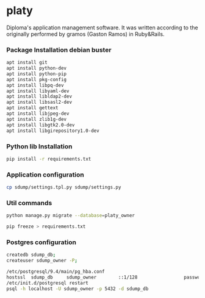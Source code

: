 # platy
Diploma's application management software. It was written according to the originally  performed by gramos (Gaston Ramos) in Ruby&Rails.


### Package Installation debian buster
```bash
apt install git
apt install python-dev
apt install python-pip
apt install pkg-config
apt install libpq-dev
apt install libyaml-dev
apt install libldap2-dev
apt install libsasl2-dev
apt install gettext
apt install libjpeg-dev
apt install zlib1g-dev
apt install libgtk2.0-dev
apt install libgirepository1.0-dev
```

### Python lib Installation
```bash
pip install -r requirements.txt
```

### Application configuration
```bash
cp sdump/settings.tpl.py sdump/settings.py
```

### Util commands
```bash
python manage.py migrate --database=platy_owner

pip freeze > requirements.txt
```

### Postgres configuration
```bash
createdb sdump_db;
createuser sdump_owner -P;

/etc/postgresql/9.4/main/pg_hba.conf
hostssl  sdump_db     sdump_owner        ::1/128                 password
/etc/init.d/postgresql restart
psql -h localhost -U sdump_owner -p 5432 -d sdump_db
```
